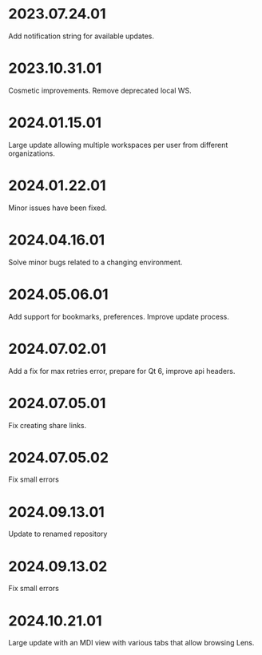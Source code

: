 # 2023.07.24.01
Add notification string for available updates.

# 2023.10.31.01
Cosmetic improvements.  Remove deprecated local WS.

# 2024.01.15.01
Large update allowing multiple workspaces per user from different
organizations.

# 2024.01.22.01
Minor issues have been fixed.

# 2024.04.16.01
Solve minor bugs related to a changing environment.

# 2024.05.06.01
Add support for bookmarks, preferences. Improve update process.

# 2024.07.02.01
Add a fix for max retries error, prepare for Qt 6, improve api headers.

# 2024.07.05.01
Fix creating share links.

# 2024.07.05.02
Fix small errors

# 2024.09.13.01
Update to renamed repository

# 2024.09.13.02
Fix small errors

# 2024.10.21.01
Large update with an MDI view with various tabs that allow browsing Lens.
